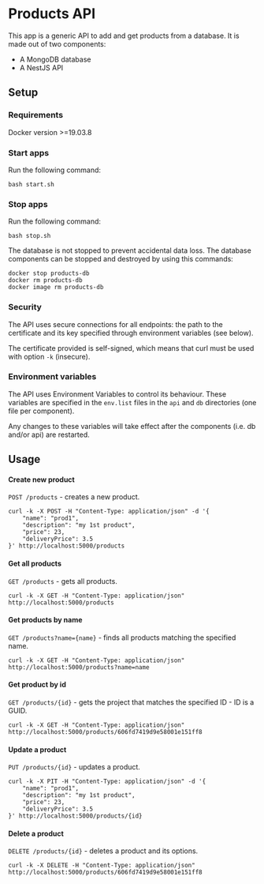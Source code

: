 # Products API

This app is a generic API to add and get products from a database. It is made out of two components:
* A MongoDB database
* A NestJS API

## Setup

### Requirements

Docker version >=19.03.8

### Start apps

Run the following command:
```
bash start.sh
```

### Stop apps

Run the following command:
```
bash stop.sh
```

The database is not stopped to prevent accidental data loss. The database components can be stopped and destroyed by using this commands:

```
docker stop products-db
docker rm products-db
docker image rm products-db
```

### Security

The API uses secure connections for all endpoints: the path to the certificate and its key specified through environment variables (see below).

The certificate provided is self-signed, which means that curl must be used with option `-k` (insecure).


### Environment variables

The API uses Environment Variables to control its behaviour. These variables are specified in the `env.list` files in the `api` and `db` directories (one file per component).

Any changes to these variables will take effect after the components (i.e. db and/or api) are restarted.


## Usage

#### Create new product

`POST /products` - creates a new product.

```
curl -k -X POST -H "Content-Type: application/json" -d '{
    "name": "prod1",
    "description": "my 1st product",
    "price": 23,
    "deliveryPrice": 3.5
}' http://localhost:5000/products
```

#### Get all products

`GET /products` - gets all products.

```
curl -k -X GET -H "Content-Type: application/json" http://localhost:5000/products
```

#### Get products by name

`GET /products?name={name}` - finds all products matching the specified name.

```
curl -k -X GET -H "Content-Type: application/json" http://localhost:5000/products?name=name
```

#### Get product by id

`GET /products/{id}` - gets the project that matches the specified ID - ID is a GUID.

```
curl -k -X GET -H "Content-Type: application/json" http://localhost:5000/products/606fd7419d9e58001e151ff8
```

#### Update a product

`PUT /products/{id}` - updates a product.

```
curl -k -X PIT -H "Content-Type: application/json" -d '{
    "name": "prod1",
    "description": "my 1st product",
    "price": 23,
    "deliveryPrice": 3.5
}' http://localhost:5000/products/{id}
```

#### Delete a product

`DELETE /products/{id}` - deletes a product and its options.

```
curl -k -X DELETE -H "Content-Type: application/json" http://localhost:5000/products/606fd7419d9e58001e151ff8
```

